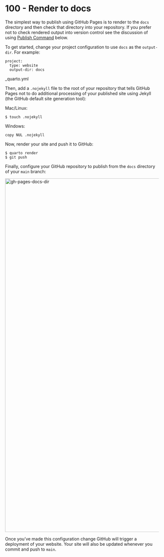 # 100 - Render to docs

The simplest way to publish using GitHub Pages is to render to the ```docs``` directory and then check that directory into your repository. If you prefer not to check rendered output into version control see the discussion of using [Publish Command](https://quarto.org/docs/publishing/github-pages.html#publish-command) below.

To get started, change your project configuration to use ```docs``` as the ```output-dir```. For example:

```
project:
  type: website
  output-dir: docs
```
_quarto.yml

Then, add a ```.nojekyll``` file to the root of your repository that tells GitHub Pages not to do additional processing of your published site using Jekyll (the GitHub default site generation tool):

Mac/Linux:
```
$ touch .nojekyll
```

Windows:
```
copy NUL .nojekyll
```

Now, render your site and push it to GitHub:

```
$ quarto render
$ git push
```

Finally, configure your GitHub repository to publish from the ```docs``` directory of your ```main``` branch:

<img width="1159" alt="gh-pages-docs-dir" src="https://user-images.githubusercontent.com/1499433/200272915-ac5a255d-874c-4db0-91ca-e713afc5d691.png">

Once you’ve made this configuration change GitHub will trigger a deployment of your website. Your site will also be updated whenever you commit and push to ```main```.
